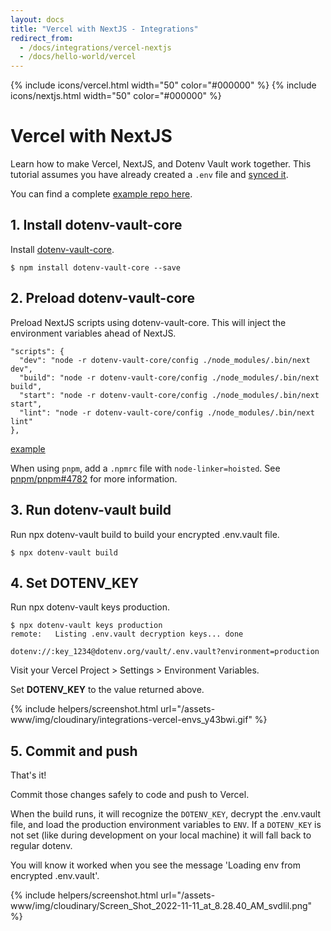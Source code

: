 ```yaml
---
layout: docs
title: "Vercel with NextJS - Integrations"
redirect_from:
  - /docs/integrations/vercel-nextjs
  - /docs/hello-world/vercel
---
```


{% include icons/vercel.html width="50" color="#000000" %}
{% include icons/nextjs.html width="50" color="#000000" %}

# Vercel with NextJS

Learn how to make Vercel, NextJS, and Dotenv Vault work together. This tutorial assumes you have already created a `.env` file and [synced it](/docs/tutorials/sync).

You can find a complete [example repo here](https://github.com/dotenv-org/integration-example-vercel-nextjs).

## 1. Install dotenv-vault-core

Install [dotenv-vault-core](https://github.com/dotenv-org/dotenv-vault-core).

```
$ npm install dotenv-vault-core --save
```

## 2. Preload dotenv-vault-core

Preload NextJS scripts using dotenv-vault-core. This will inject the environment variables ahead of NextJS.

```
"scripts": {
  "dev": "node -r dotenv-vault-core/config ./node_modules/.bin/next dev",
  "build": "node -r dotenv-vault-core/config ./node_modules/.bin/next build",
  "start": "node -r dotenv-vault-core/config ./node_modules/.bin/next start",
  "lint": "node -r dotenv-vault-core/config ./node_modules/.bin/next lint"
},
```
[example](https://github.com/dotenv-org/integration-example-vercel-nextjs/blob/master/package.json)

When using `pnpm`, add a `.npmrc` file with `node-linker=hoisted`. See [pnpm/pnpm#4782](https://github.com/pnpm/pnpm/issues/4782) for more information.

## 3. Run dotenv-vault build

Run npx dotenv-vault build to build your encrypted .env.vault file.

```
$ npx dotenv-vault build
```

## 4. Set DOTENV_KEY

Run npx dotenv-vault keys production.

```
$ npx dotenv-vault keys production
remote:   Listing .env.vault decryption keys... done

dotenv://:key_1234@dotenv.org/vault/.env.vault?environment=production
```

Visit your Vercel Project > Settings > Environment Variables.

Set **DOTENV_KEY** to the value returned above.

{% include helpers/screenshot.html url="/assets-www/img/cloudinary/integrations-vercel-envs_y43bwi.gif" %}

## 5. Commit and push

That's it!

Commit those changes safely to code and push to Vercel.

When the build runs, it will recognize the `DOTENV_KEY`, decrypt the .env.vault file, and load the production environment variables to `ENV`. If a `DOTENV_KEY` is not set (like during development on your local machine) it will fall back to regular dotenv.

You will know it worked when you see the message 'Loading env from encrypted .env.vault'.

{% include helpers/screenshot.html url="/assets-www/img/cloudinary/Screen_Shot_2022-11-11_at_8.28.40_AM_svdlil.png" %}
